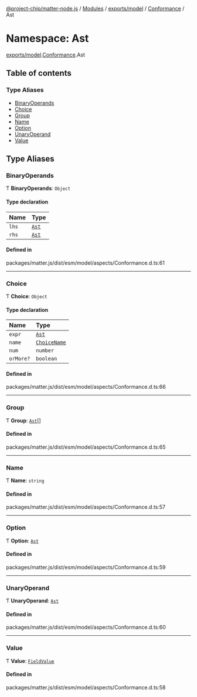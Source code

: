 [@project-chip/matter-node.js](../README.md) / [Modules](../modules.md) / [exports/model](exports_model.md) / [Conformance](exports_model.Conformance.md) / Ast

# Namespace: Ast

[exports/model](exports_model.md).[Conformance](exports_model.Conformance.md).Ast

## Table of contents

### Type Aliases

- [BinaryOperands](exports_model.Conformance.Ast.md#binaryoperands)
- [Choice](exports_model.Conformance.Ast.md#choice)
- [Group](exports_model.Conformance.Ast.md#group)
- [Name](exports_model.Conformance.Ast.md#name)
- [Option](exports_model.Conformance.Ast.md#option)
- [UnaryOperand](exports_model.Conformance.Ast.md#unaryoperand)
- [Value](exports_model.Conformance.Ast.md#value)

## Type Aliases

### BinaryOperands

Ƭ **BinaryOperands**: `Object`

#### Type declaration

| Name | Type |
| :------ | :------ |
| `lhs` | [`Ast`](exports_model.Conformance.md#ast) |
| `rhs` | [`Ast`](exports_model.Conformance.md#ast) |

#### Defined in

packages/matter.js/dist/esm/model/aspects/Conformance.d.ts:61

___

### Choice

Ƭ **Choice**: `Object`

#### Type declaration

| Name | Type |
| :------ | :------ |
| `expr` | [`Ast`](exports_model.Conformance.md#ast) |
| `name` | [`ChoiceName`](exports_model.Conformance.md#choicename) |
| `num` | `number` |
| `orMore?` | `boolean` |

#### Defined in

packages/matter.js/dist/esm/model/aspects/Conformance.d.ts:66

___

### Group

Ƭ **Group**: [`Ast`](exports_model.Conformance.md#ast)[]

#### Defined in

packages/matter.js/dist/esm/model/aspects/Conformance.d.ts:65

___

### Name

Ƭ **Name**: `string`

#### Defined in

packages/matter.js/dist/esm/model/aspects/Conformance.d.ts:57

___

### Option

Ƭ **Option**: [`Ast`](exports_model.Conformance.md#ast)

#### Defined in

packages/matter.js/dist/esm/model/aspects/Conformance.d.ts:59

___

### UnaryOperand

Ƭ **UnaryOperand**: [`Ast`](exports_model.Conformance.md#ast)

#### Defined in

packages/matter.js/dist/esm/model/aspects/Conformance.d.ts:60

___

### Value

Ƭ **Value**: [`FieldValue`](exports_model.md#fieldvalue)

#### Defined in

packages/matter.js/dist/esm/model/aspects/Conformance.d.ts:58
